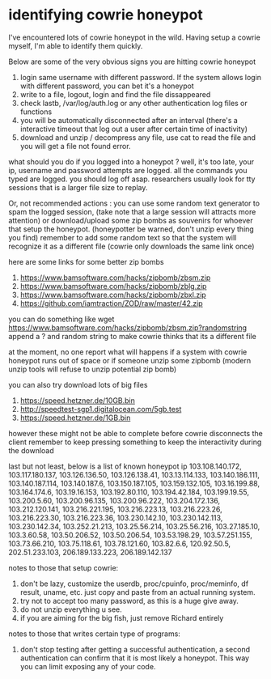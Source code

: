 # identifying cowrie honeypot
I've encountered lots of cowrie honeypot in the wild.
Having setup a cowrie myself, I'm able to identify them quickly.

Below are some of the very obvious signs you are hitting cowrie honeypot
1. login same username with different password. If the system allows login with different password, you can bet it's a honeypot 
2. write to a file, logout, login and find the file dissappeared
3. check lastb, /var/log/auth.log or any other authentication log files or functions
4. you will be automatically disconnected after an interval (there's a interactive timeout that log out a user after certain time of inactivity)
5. download and unzip / decompress any file, use cat to read the file and you will get a file not found error.

what should you do if you logged into a honeypot ?
well, it's too late, your ip, username and password attempts are logged.
all the commands you typed are logged.
you should log off asap.
researchers usually look for tty sessions that is a larger file size to replay.

Or, not recommended actions : you can use some random text generator to spam the logged session, (take note that a large session will attracts more attention)
or download/upload some zip bombs as souvenirs for whoever that setup the honeypot. (honeypotter be warned, don't unzip every thing you find)
remember to add some random text so that the system will recognize it as a different file 
(cowrie only downloads the same link once)

here are some links for some better zip bombs
1. https://www.bamsoftware.com/hacks/zipbomb/zbsm.zip
2. https://www.bamsoftware.com/hacks/zipbomb/zblg.zip
3. https://www.bamsoftware.com/hacks/zipbomb/zbxl.zip
4. https://github.com/iamtraction/ZOD/raw/master/42.zip

you can do something like
wget https://www.bamsoftware.com/hacks/zipbomb/zbsm.zip?randomstring
append a ? and random string to make cowrie thinks that its a different file 

at the moment, no one report what will happens if a system with cowrie honeypot runs out of space or if someone unzip some zipbomb
(modern unzip tools will refuse to unzip potential zip bomb)

you can also try download lots of big files
1. https://speed.hetzner.de/10GB.bin
2. http://speedtest-sgp1.digitalocean.com/5gb.test
3. https://speed.hetzner.de/1GB.bin

however these might not be able to complete before cowrie disconnects the client
remember to keep pressing something to keep the interactivity during the download

last but not least, below is a list of known honeypot ip
103.108.140.172,
103.117.180.137,
103.126.136.50,
103.126.138.41,
103.13.114.133,
103.140.186.111,
103.140.187.114,
103.140.187.6,
103.150.187.105,
103.159.132.105,
103.16.199.88,
103.164.174.6,
103.19.16.153,
103.192.80.110,
103.194.42.184,
103.199.19.55,
103.200.5.60,
103.200.96.135,
103.200.96.222,
103.204.172.136,
103.212.120.141,
103.216.221.195,
103.216.223.13,
103.216.223.26,
103.216.223.30,
103.216.223.36,
103.230.142.10,
103.230.142.113,
103.230.142.34,
103.252.21.213,
103.25.56.214,
103.25.56.216,
103.27.185.10,
103.3.60.58,
103.50.206.52,
103.50.206.54,
103.53.198.29,
103.57.251.155,
103.73.66.210,
103.75.118.61,
103.78.121.60,
103.82.6.6,
120.92.50.5,
202.51.233.103,
206.189.133.223,
206.189.142.137

notes to those that setup cowrie:
1. don't be lazy, customize the userdb, proc/cpuinfo, proc/meminfo, df result, uname, etc. just copy and paste from an actual running system.
2. try not to accept too many password, as this is a huge give away.
3. do not unzip everything u see.
4. if you are aiming for the big fish, just remove Richard entirely

notes to those that writes certain type of programs:
1. don't stop testing after getting a successful authentication, a second authentication can confirm that it is most likely a honeypot. This way you can limit exposing any of your code.
